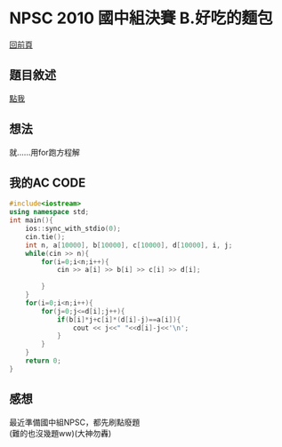 # NPSC 2010 國中組決賽 B.好吃的麵包
[回前頁](https://whaleon120.github.io/blogs/info/main)
## 題目敘述
[點我](http://www.tcgs.tc.edu.tw:1218/ShowProblem?problemid=g073)
## 想法
就......用for跑方程解
## 我的AC CODE
``` cpp
#include<iostream>  
using namespace std;  
int main(){  
    ios::sync_with_stdio(0);  
    cin.tie();  
    int n, a[10000], b[10000], c[10000], d[10000], i, j;  
    while(cin >> n){  
        for(i=0;i<n;i++){  
            cin >> a[i] >> b[i] >> c[i] >> d[i];  
              
        }  
    }  
    for(i=0;i<n;i++){  
        for(j=0;j<=d[i];j++){  
            if(b[i]*j+c[i]*(d[i]-j)==a[i]){  
                cout << j<<" "<<d[i]-j<<'\n';  
            }  
        }  
    }  
    return 0;  
}  
```
## 感想
最近準備國中組NPSC，都先刷點廢題  
(難的也沒幾題ww)(大神勿轟)
